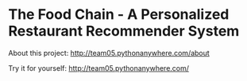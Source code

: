 # The Food Chain - A Personalized Restaurant Recommender System

About this project:  http://team05.pythonanywhere.com/about 

Try it for yourself:  http://team05.pythonanywhere.com/
